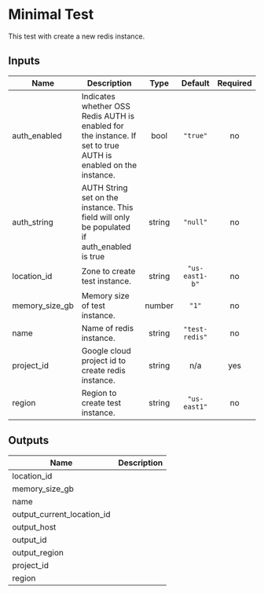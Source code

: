 # Minimal Test

This test with create a new redis instance.

<!-- BEGINNING OF PRE-COMMIT-TERRAFORM DOCS HOOK -->
## Inputs

| Name | Description | Type | Default | Required |
|------|-------------|:----:|:-----:|:-----:|
| auth\_enabled | Indicates whether OSS Redis AUTH is enabled for the instance. If set to true AUTH is enabled on the instance. | bool | `"true"` | no |
| auth\_string | AUTH String set on the instance. This field will only be populated if auth_enabled is true | string | `"null"` | no |
| location\_id | Zone to create test instance. | string | `"us-east1-b"` | no |
| memory\_size\_gb | Memory size of test instance. | number | `"1"` | no |
| name | Name of redis instance. | string | `"test-redis"` | no |
| project\_id | Google cloud project id to create redis instance. | string | n/a | yes |
| region | Region to create test instance. | string | `"us-east1"` | no |

## Outputs

| Name | Description |
|------|-------------|
| location\_id |  |
| memory\_size\_gb |  |
| name |  |
| output\_current\_location\_id |  |
| output\_host |  |
| output\_id |  |
| output\_region |  |
| project\_id |  |
| region |  |

<!-- END OF PRE-COMMIT-TERRAFORM DOCS HOOK -->

